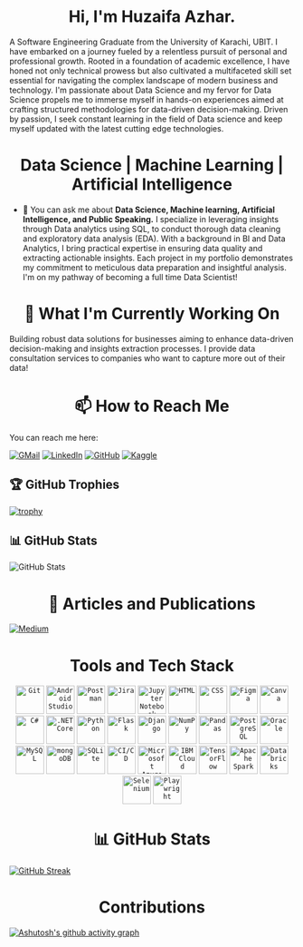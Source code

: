 <h1 align="center">Hi, I'm Huzaifa Azhar.</h1>

A Software Engineering Graduate from the University of Karachi, UBIT.
I have embarked on a journey fueled by a relentless pursuit of personal and professional growth. Rooted in a foundation of academic excellence, I have honed not only technical prowess but also cultivated a multifaceted skill set essential for navigating the complex landscape of modern business and technology.
I'm passionate about Data Science and my fervor for Data Science propels me to immerse myself in hands-on experiences aimed at crafting structured methodologies for data-driven decision-making. Driven by passion, I seek constant learning in the field of Data science and keep myself updated with the latest cutting edge technologies.

<h1 align="center">Data Science | Machine Learning | Artificial Intelligence</h1>

- 💬 You can ask me about **Data Science, Machine learning, Artificial Intelligence, and Public Speaking.**
I specialize in leveraging insights through Data analytics using SQL, to conduct thorough data cleaning and exploratory data analysis (EDA). With a background in BI and Data Analytics, I bring practical expertise in ensuring data quality and extracting actionable insights. Each project in my portfolio demonstrates my commitment to meticulous data preparation and insightful analysis.
I'm on my pathway of becoming a full time Data Scientist!

<h1 align="center">🔭 What I'm Currently Working On</h1>

Building robust data solutions for businesses aiming to enhance data-driven decision-making and insights extraction processes. I provide data consultation services to companies who want to capture more out of their data!

<h1 align="center">📫 How to Reach Me</h1>
You can reach me here:

[![GMail](https://img.shields.io/badge/-GMail-D14836?style=flat&logo=GMail&logoColor=white)](mailto:azharhuzaifa123@gmail.com)
[![LinkedIn](https://img.shields.io/badge/-LinkedIn-0077B5?style=flat&logo=LinkedIn&logoColor=white)](https://www.linkedin.com/in/huzaifa-azhar-3b8b8118b)
[![GitHub](https://img.shields.io/badge/-GitHub-181717?style=flat&logo=GitHub&logoColor=white)](https://github.com/Huzaifaaazhar)
[![Kaggle](https://img.shields.io/badge/-Kaggle-20BEFF?style=flat&logo=Kaggle&logoColor=white)](https://www.kaggle.com/huzaifaazhar05)

## 🏆 GitHub Trophies
[![trophy](https://github-profile-trophy.vercel.app/?username=Huzaifaaazhar&theme=onedark)](https://github.com/ryo-ma/github-profile-trophy)

## 📊 GitHub Stats
![GitHub Stats](https://github-readme-stats.vercel.app/api?username=Huzaifaaazhar&show_icons=true&theme=onedark)


<h1 align="center">📝 Articles and Publications</h1>

[![Medium](https://img.shields.io/badge/-Medium-12100E?style=flat&logo=Medium&logoColor=white)](https://medium.com/@azharhuzaifa123)

<h1 align="center">Tools and Tech Stack</h1>

<div align="center">
	<code><img width="50" src="https://user-images.githubusercontent.com/25181517/192108372-f71d70ac-7ae6-4c0d-8395-51d8870c2ef0.png" alt="Git" title="Git"/></code>
	<code><img width="50" src="https://user-images.githubusercontent.com/25181517/192108895-20dc3343-43e3-4a54-a90e-13a4abbc57b9.png" alt="Android Studio" title="Android Studio"/></code>
	<code><img width="50" src="https://user-images.githubusercontent.com/25181517/192109061-e138ca71-337c-4019-8d42-4792fdaa7128.png" alt="Postman" title="Postman"/></code>
	<code><img width="50" src="https://user-images.githubusercontent.com/25181517/183912952-83784e94-629d-4c34-a961-ae2ae795b662.png" alt="Jira" title="Jira"/></code>
	<code><img width="50" src="https://user-images.githubusercontent.com/25181517/183914128-3fc88b4a-4ac1-40e6-9443-9a30182379b7.png" alt="Jupyter Notebook" title="Jupyter Notebook"/></code>
	<code><img width="50" src="https://user-images.githubusercontent.com/25181517/192158954-f88b5814-d510-4564-b285-dff7d6400dad.png" alt="HTML" title="HTML"/></code>
	<code><img width="50" src="https://user-images.githubusercontent.com/25181517/183898674-75a4a1b1-f960-4ea9-abcb-637170a00a75.png" alt="CSS" title="CSS"/></code>
	<code><img width="50" src="https://user-images.githubusercontent.com/25181517/189715289-df3ee512-6eca-463f-a0f4-c10d94a06b2f.png" alt="Figma" title="Figma"/></code>
	<code><img width="50" src="https://github-production-user-asset-6210df.s3.amazonaws.com/136815194/253220886-02494c7c-de6a-43a6-9293-6369696842ed.png" alt="Canva" title="Canva"/></code>
	<code><img width="50" src="https://user-images.githubusercontent.com/25181517/121405384-444d7300-c95d-11eb-959f-913020d3bf90.png" alt="C#" title="C#"/></code>
	<code><img width="50" src="https://user-images.githubusercontent.com/25181517/121405754-b4f48f80-c95d-11eb-8893-fc325bde617f.png" alt=".NET Core" title=".NET Core"/></code>
	<code><img width="50" src="https://user-images.githubusercontent.com/25181517/183423507-c056a6f9-1ba8-4312-a350-19bcbc5a8697.png" alt="Python" title="Python"/></code>
	<code><img width="50" src="https://user-images.githubusercontent.com/25181517/183423775-2276e25d-d43d-4e58-890b-edbc88e915f7.png" alt="Flask" title="Flask"/></code>
	<code><img width="50" src="https://github.com/marwin1991/profile-technology-icons/assets/62091613/9bf5650b-e534-4eae-8a26-8379d076f3b4" alt="Django" title="Django"/></code>
	<code><img width="50" src="https://github.com/marwin1991/profile-technology-icons/assets/76012086/4ec200c2-acdf-4c42-b419-cd49cba3d09f" alt="NumPy" title="NumPy"/></code>
	<code><img width="50" src="https://github.com/marwin1991/profile-technology-icons/assets/76012086/24b02d77-2f28-43c7-b5d6-e15e3395851b" alt="Pandas" title="Pandas"/></code>
	<code><img width="50" src="https://user-images.githubusercontent.com/25181517/117208740-bfb78400-adf5-11eb-97bb-09072b6bedfc.png" alt="PostgreSQL" title="PostgreSQL"/></code>
	<code><img width="50" src="https://user-images.githubusercontent.com/25181517/117208736-bdedc080-adf5-11eb-912f-61c7d43705f6.png" alt="Oracle" title="Oracle"/></code>
	<code><img width="50" src="https://user-images.githubusercontent.com/25181517/183896128-ec99105a-ec1a-4d85-b08b-1aa1620b2046.png" alt="MySQL" title="MySQL"/></code>
	<code><img width="50" src="https://user-images.githubusercontent.com/25181517/182884177-d48a8579-2cd0-447a-b9a6-ffc7cb02560e.png" alt="mongoDB" title="mongoDB"/></code>
	<code><img width="50" src="https://github.com/marwin1991/profile-technology-icons/assets/136815194/82df4543-236b-4e45-9604-5434e3faab17" alt="SQLite" title="SQLite"/></code>
	<code><img width="50" src="https://user-images.githubusercontent.com/25181517/183868728-b2e11072-00a5-47e2-8a4e-4ebbb2b8c554.png" alt="CI/CD" title="CI/CD"/></code>
	<code><img width="50" src="https://user-images.githubusercontent.com/25181517/183911544-95ad6ba7-09bf-4040-ac44-0adafedb9616.png" alt="Microsoft Azure" title="Microsoft Azure"/></code>
	<code><img width="50" src="https://user-images.githubusercontent.com/25181517/183911551-5e9953db-e713-4130-9f17-e2fd25ec9767.png" alt="IBM Cloud" title="IBM Cloud"/></code>
	<code><img width="50" src="https://user-images.githubusercontent.com/25181517/223639822-2a01e63a-a7f9-4a39-8930-61431541bc06.png" alt="TensorFlow" title="TensorFlow"/></code>
	<code><img width="50" src="https://user-images.githubusercontent.com/25181517/184357834-eba1eee1-6074-4b9c-8ed3-5373868096cc.png" alt="Apache Spark" title="Apache Spark"/></code>
	<code><img width="50" src="https://databricks.com/wp-content/uploads/2021/11/db-sq-rgb-solo.png" alt="Databricks" title="Databricks"/></code>
	<code><img width="50" src="https://upload.wikimedia.org/wikipedia/commons/d/d5/Selenium_Logo.png" alt="Selenium" title="Selenium"/></code>
	<code><img width="50" src="https://github.com/marwin1991/profile-technology-icons/assets/25181517/37cb517e-d059-4cc0-8124-1a72b663167c" alt="Playwright" title="Playwright"/></code>
</div>

<h1 align="center">📊 GitHub Stats</h1>

[![GitHub Streak](https://streak-stats.demolab.com?user=Huzaifaaazhar&theme=youtube-dark&hide_border=true)](https://git.io/streak-stats)

<h1 align="center">Contributions</h1>

[![Ashutosh's github activity graph](https://github-readme-activity-graph.vercel.app/graph?username=Huzaifaaazhar&theme=rogue)](https://github.com/ashutosh00710/github-readme-activity-graph)
